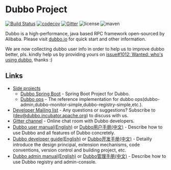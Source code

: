 # Dubbo Project

[![Build Status](https://travis-ci.org/alibaba/dubbo.svg?branch=master)](https://travis-ci.org/alibaba/dubbo) 
[![codecov](https://codecov.io/gh/alibaba/dubbo/branch/master/graph/badge.svg)](https://codecov.io/gh/alibaba/dubbo)
[![Gitter](https://badges.gitter.im/alibaba/dubbo.svg)](https://gitter.im/alibaba/dubbo?utm_source=badge&utm_medium=badge&utm_campaign=pr-badge)
![license](https://img.shields.io/github/license/alibaba/dubbo.svg)
![maven](https://img.shields.io/maven-central/v/com.alibaba/dubbo.svg)

Dubbo is a high-performance, java based RPC framework open-sourced by Alibaba. Please visit [dubbo.io](http://dubbo.io) for quick start and other information.

We are now collecting dubbo user info in order to help us to improve dubbo better, pls. kindly help us by providing yours on [issue#1012: Wanted: who's using dubbo](https://github.com/alibaba/dubbo/issues/1012), thanks :)

## Links

* [Side projects](http://github.com/dubbo)
    * [Dubbo Spring Boot](https://github.com/dubbo/dubbo-spring-boot-project) - Spring Boot Project for Dubbo.
    * [Dubbo ops](https://github.com/dubbo/dubbo-ops) - The reference implementation for dubbo ops(dubbo-admin,dubbo-monitor-simple,dubbo-registry-simple,etc.).
* [Developer Mailing list](https://github.com/alibaba/dubbo/issues/1393) - Any questions or suggestions? Subscribe to (dev@dubbo.incubator.apache.org) to discuss with us.
* [Gitter channel](https://gitter.im/alibaba/dubbo) - Online chat room with Dubbo developers.
* [Dubbo user manual(English)](http://dubbo.io/books/dubbo-user-book-en/) or [Dubbo用户手册(中文)](http://dubbo.io/books/dubbo-user-book/) - Describe how to use Dubbo and all features of Dubbo concretely.
* [Dubbo developer guide(English)](http://dubbo.io/books/dubbo-dev-book-en/) or [Dubbo开发手册(中文)](http://dubbo.io/books/dubbo-dev-book/) - Detailly introduce the design principal, extension mechanisms, code conventions, version control and building project, etc.
* [Dubbo admin manual(English)](http://dubbo.io/books/dubbo-admin-book-en/) or [Dubbo管理手册(中文)](http://dubbo.io/books/dubbo-admin-book/) - Describe how to use Dubbo registry and admin-console.

